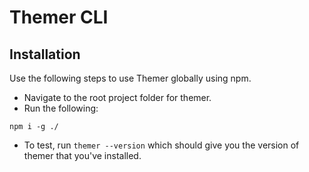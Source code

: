 # Themer CLI

## Installation

Use the following steps to use Themer globally using npm.

- Navigate to the root project folder for themer.
- Run the following:

```
npm i -g ./
```

- To test, run `themer --version` which should give you the version of themer that you've installed.
